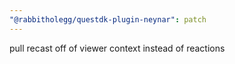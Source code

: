 ```yaml
---
"@rabbitholegg/questdk-plugin-neynar": patch
---
```


pull recast off of viewer context instead of reactions
